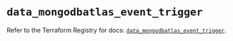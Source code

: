 # `data_mongodbatlas_event_trigger`

Refer to the Terraform Registry for docs: [`data_mongodbatlas_event_trigger`](https://registry.terraform.io/providers/mongodb/mongodbatlas/1.28.0/docs/data-sources/event_trigger).
